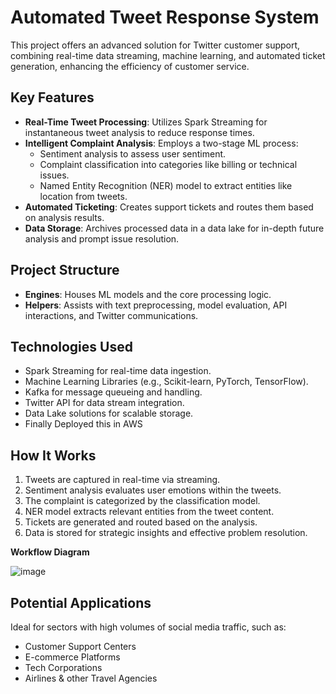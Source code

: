 # Automated Tweet Response System

This project offers an advanced solution for Twitter customer support, combining real-time data streaming, machine learning, and automated ticket generation, enhancing the efficiency of customer service.

## Key Features

- **Real-Time Tweet Processing**: Utilizes Spark Streaming for instantaneous tweet analysis to reduce response times.
- **Intelligent Complaint Analysis**: Employs a two-stage ML process:
  - Sentiment analysis to assess user sentiment.
  - Complaint classification into categories like billing or technical issues.
  - Named Entity Recognition (NER) model to extract entities like location from tweets.
- **Automated Ticketing**: Creates support tickets and routes them based on analysis results.
- **Data Storage**: Archives processed data in a data lake for in-depth future analysis and prompt issue resolution.

## Project Structure

- **Engines**: Houses ML models and the core processing logic.
- **Helpers**: Assists with text preprocessing, model evaluation, API interactions, and Twitter communications.

## Technologies Used

- Spark Streaming for real-time data ingestion.
- Machine Learning Libraries (e.g., Scikit-learn, PyTorch, TensorFlow).
- Kafka for message queueing and handling.
- Twitter API for data stream integration.
- Data Lake solutions for scalable storage.
- Finally Deployed this in AWS
<!-- 
## Getting Started

### Prerequisites

*(List of prerequisites and configurations for the project setup.)*

### Installation

*(Step-by-step guide on setting up and running the project.)*
-->
## How It Works

1. Tweets are captured in real-time via streaming.
2. Sentiment analysis evaluates user emotions within the tweets.
3. The complaint is categorized by the classification model.
4. NER model extracts relevant entities from the tweet content.
5. Tickets are generated and routed based on the analysis.
6. Data is stored for strategic insights and effective problem resolution.

**Workflow Diagram**

![image](https://github.com/user-attachments/assets/cc5dd36c-25fd-4eda-85ca-e0ac5f6585bc)


## Potential Applications

Ideal for sectors with high volumes of social media traffic, such as:

- Customer Support Centers
- E-commerce Platforms
- Tech Corporations
- Airlines & other Travel Agencies 

